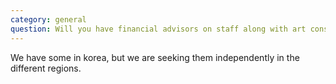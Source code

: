 ```yaml
---
category: general
question: Will you have financial advisors on staff along with art consultants?
---
```

We have some in korea, but we are seeking them independently in the different regions.